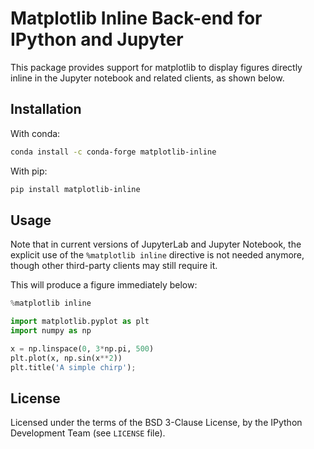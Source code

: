 # Matplotlib Inline Back-end for IPython and Jupyter

This package provides support for matplotlib to display figures directly inline in the Jupyter notebook and related clients, as shown below.

## Installation

With conda:

```bash
conda install -c conda-forge matplotlib-inline
```

With pip:

```bash
pip install matplotlib-inline
```

## Usage

Note that in current versions of JupyterLab and Jupyter Notebook, the explicit use of the `%matplotlib inline` directive is not needed anymore, though other third-party clients may still require it.

This will produce a figure immediately below:

```python
%matplotlib inline

import matplotlib.pyplot as plt
import numpy as np

x = np.linspace(0, 3*np.pi, 500)
plt.plot(x, np.sin(x**2))
plt.title('A simple chirp');
```

## License

Licensed under the terms of the BSD 3-Clause License, by the IPython Development Team (see `LICENSE` file).
